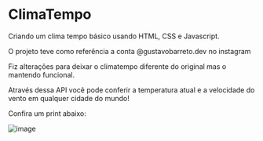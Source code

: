 # ClimaTempo
Criando um clima tempo básico usando HTML, CSS e Javascript.

O projeto teve como referência a conta @gustavobarreto.dev no instagram

Fiz alterações para deixar o climatempo diferente do original mas o mantendo funcional. 

Através dessa API você pode conferir a temperatura atual e a velocidade do vento em qualquer cidade do mundo!

Confira um print abaixo:

![image](https://user-images.githubusercontent.com/112776678/210269326-400752ae-a03b-4a6b-bbcc-d42cd315325c.png)


